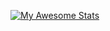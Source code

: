 [![My Awesome Stats](https://awesome-github-stats.azurewebsites.net/user-stats/xKliment?cardType=level&theme=gruvbox&Ring=CCAC00&Border=FFD700&Text=FFFFFF)](https://git.io/awesome-stats-card)

<!--
**xKliment/xKliment** is a ✨ _special_ ✨ repository because its `README.md` (this file) appears on your GitHub profile.

Here are some ideas to get you started:

- 🔭 I’m currently working on ...
- 🌱 I’m currently learning ...
- 👯 I’m looking to collaborate on ...
- 🤔 I’m looking for help with ...
- 💬 Ask me about ...
- 📫 How to reach me: ...
- 😄 Pronouns: ...
- ⚡ Fun fact: ...
-->

